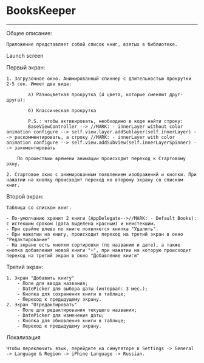 # BooksKeeper
_____________________________________________________________________________________
Общее описание: 

    Приложение представляет собой список книг, взятых в библиотеке. 

Launch screen

Первый экран: 

    1. Загрузочное окно. Анимированный спиннер с длительностью прокрутки 2-5 сек. Имеет два вида:
    
            а) Разноцветная прокрутка (4 цвета, которые сменяют друг-друга);
            
            б) Классическая прокрутка 
            
            P.S.: чтобы активировать, необходимо в коде найти строку: 
            BaseViewController --> //MARK: - innerLayer without color animation configure --> self.view.layer.addSublayer(self.innerLayer) --> раскомментировать, а строку //MARK: - innerLayer with color animation configure --> self.view.addSubview(self.innerLayerSpinner) --> закоментировать
            
        По прошествии времени анимации происходит переход к Стартовому окну.
            
    2. Стартовое окно с анимированным появлением изображений и кнопки. При нажатии на кнопку происходит переход ко второму экрану со списком книг.
    
Второй экран: 

    Таблица со списком книг. 
    
    - По-умолчанию хранит 2 книги (AppDelegate-->//MARK: - Default Books): с истекшим сроком (дата выделена красным) и неистекшим. 
    - При свайпе влево по книге появляется книпка "Удалить". 
    - При нажатии на книгу, происходит переход на третий экран в окно "Редактирование"
    - На экране есть кнопки сортировки (по названию и дате), а также кнопка добавления новой книги "+", при нажатии на которую происходит переход на третий экран в окно "Добавление книги"
    
Третий экран: 

    1. Экран "Добавить книгу"
        - Поле для ввода названия;
        - DatePicker для выбора даты (интервал: 3 мес.);
        - Кнопка для сохранения книги в таблице;
        - Переход к предыдущему экрану.
    2. Экран "Отредактировать"
        - Поле для редактирования текущего названия;
        - DatePicker для изменения даты;
        - Кнопка для обновления книги в таблице;
        - Переход к предыдущему экрану.

Локализация

    Чтобы переключить язык, перейдите на симуляторе в Settings -> General -> Language & Region -> iPhine Language -> Russian.


